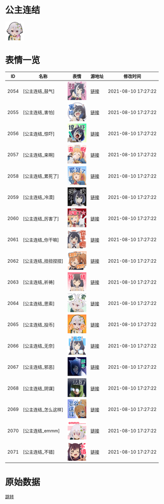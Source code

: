 # 公主连结

<img src="./cover.png" height="60" alt="cover" />

# 表情一览

|ID|名称|表情|源地址|修改时间|
|----|----|----|----|----|
|2054|[公主连结_鼓气]|<img src="./pic/002054_%5B公主连结_鼓气%5D.png" height="60" alt="鼓气"/>|[链接](http://i0.hdslb.com/bfs/emote/a3fb7d3a867ba3523e6a0faa2ca42af797328d6d.png)|2021-08-10 17:27:22|
|2055|[公主连结_害怕]|<img src="./pic/002055_%5B公主连结_害怕%5D.png" height="60" alt="害怕"/>|[链接](http://i0.hdslb.com/bfs/emote/c305b2bd36063b700fd9fac093c21639c0806138.png)|2021-08-10 17:27:22|
|2056|[公主连结_惊吓]|<img src="./pic/002056_%5B公主连结_惊吓%5D.png" height="60" alt="惊吓"/>|[链接](http://i0.hdslb.com/bfs/emote/57ad87c4e597a366dac713ad4800cecbd520175e.png)|2021-08-10 17:27:22|
|2057|[公主连结_来啊]|<img src="./pic/002057_%5B公主连结_来啊%5D.png" height="60" alt="来啊"/>|[链接](http://i0.hdslb.com/bfs/emote/a82ab04d1a10c742b5eadafb2a0e04d77daa84d4.png)|2021-08-10 17:27:22|
|2058|[公主连结_累死了]|<img src="./pic/002058_%5B公主连结_累死了%5D.png" height="60" alt="累死了"/>|[链接](http://i0.hdslb.com/bfs/emote/8c68c16f8f4c79f14bb16c6ea64378d77abdf0d0.png)|2021-08-10 17:27:22|
|2059|[公主连结_冷漠]|<img src="./pic/002059_%5B公主连结_冷漠%5D.png" height="60" alt="冷漠"/>|[链接](http://i0.hdslb.com/bfs/emote/04a257a00ae097d61498db6118f6da393d4c85b7.png)|2021-08-10 17:27:22|
|2060|[公主连结_厉害了]|<img src="./pic/002060_%5B公主连结_厉害了%5D.png" height="60" alt="厉害了"/>|[链接](http://i0.hdslb.com/bfs/emote/066c5c59e39f163345d2a41123d53596b39a2ce3.png)|2021-08-10 17:27:22|
|2061|[公主连结_你干嘛]|<img src="./pic/002061_%5B公主连结_你干嘛%5D.png" height="60" alt="你干嘛"/>|[链接](http://i0.hdslb.com/bfs/emote/422897481963e6efdd93dce8581c112e7af80a1e.png)|2021-08-10 17:27:22|
|2062|[公主连结_扭扭捏捏]|<img src="./pic/002062_%5B公主连结_扭扭捏捏%5D.png" height="60" alt="扭扭捏捏"/>|[链接](http://i0.hdslb.com/bfs/emote/4c20cd2aed2598dd18507fdd03c7d39b6eb7842c.png)|2021-08-10 17:27:22|
|2063|[公主连结_祈祷]|<img src="./pic/002063_%5B公主连结_祈祷%5D.png" height="60" alt="祈祷"/>|[链接](http://i0.hdslb.com/bfs/emote/a63b3da12e46314470413fea6975579b0871d1f8.png)|2021-08-10 17:27:22|
|2064|[公主连结_思索]|<img src="./pic/002064_%5B公主连结_思索%5D.png" height="60" alt="思索"/>|[链接](http://i0.hdslb.com/bfs/emote/3c6741be302ec54f152093ab00f950b00a083d6d.png)|2021-08-10 17:27:22|
|2065|[公主连结_投币]|<img src="./pic/002065_%5B公主连结_投币%5D.png" height="60" alt="投币"/>|[链接](http://i0.hdslb.com/bfs/emote/6bd0c47917f94d510990db020ce3a7c07ed698e9.png)|2021-08-10 17:27:22|
|2066|[公主连结_无奈]|<img src="./pic/002066_%5B公主连结_无奈%5D.png" height="60" alt="无奈"/>|[链接](http://i0.hdslb.com/bfs/emote/7f78404ee98cc8738b9b738f7e4446a6fdbaff00.png)|2021-08-10 17:27:22|
|2067|[公主连结_邪恶]|<img src="./pic/002067_%5B公主连结_邪恶%5D.png" height="60" alt="邪恶"/>|[链接](http://i0.hdslb.com/bfs/emote/97d25106924c7f3db1fe26ed7d67db943ffcc92e.png)|2021-08-10 17:27:22|
|2068|[公主连结_阴谋]|<img src="./pic/002068_%5B公主连结_阴谋%5D.png" height="60" alt="阴谋"/>|[链接](http://i0.hdslb.com/bfs/emote/705f87da382b4c46d6bf19579b62c88bf4aa702c.png)|2021-08-10 17:27:22|
|2069|[公主连结_怎么这样]|<img src="./pic/002069_%5B公主连结_怎么这样%5D.png" height="60" alt="怎么这样"/>|[链接](http://i0.hdslb.com/bfs/emote/7461756bf9c49c4b48d1c26083695044b468ad7c.png)|2021-08-10 17:27:22|
|2070|[公主连结_emmm]|<img src="./pic/002070_%5B公主连结_emmm%5D.png" height="60" alt="emmm"/>|[链接](http://i0.hdslb.com/bfs/emote/99ca73b1f486042cd8ab6b17fd5ad638ed777899.png)|2021-08-10 17:27:22|
|2071|[公主连结_不错]|<img src="./pic/002071_%5B公主连结_不错%5D.png" height="60" alt="不错"/>|[链接](http://i0.hdslb.com/bfs/emote/e0ac5fff71fd2aabd8c20505a548f5bca36bc7a5.png)|2021-08-10 17:27:22|

# 原始数据

[跳转](./raw.json)

